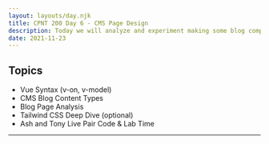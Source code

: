 ```yaml
---
layout: layouts/day.njk
title: CPNT 200 Day 6 - CMS Page Design
description: Today we will analyze and experiment making some blog component layout design, learn 2 more vue directives, and go deeper into tailwind css
date: 2021-11-23
---
```




## Topics
- Vue Syntax (v-on, v-model)
- CMS Blog Content Types
- Blog Page Analysis
- Tailwind CSS Deep Dive (optional)
- Ash and Tony Live Pair Code & Lab Time
---
